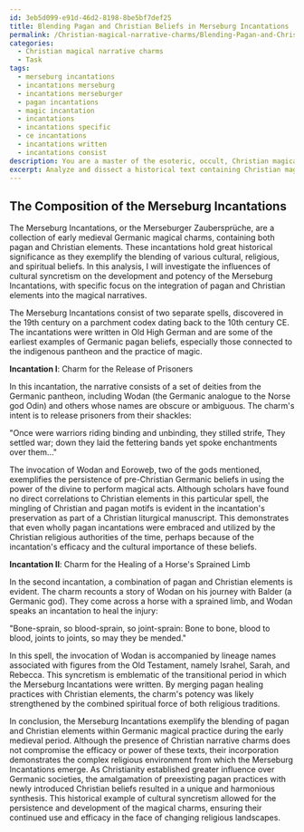 ```yaml
---
id: 3eb5d099-e91d-46d2-8198-8be5bf7def25
title: Blending Pagan and Christian Beliefs in Merseburg Incantations
permalink: /Christian-magical-narrative-charms/Blending-Pagan-and-Christian-Beliefs-in-Merseburg-Incantations/
categories:
  - Christian magical narrative charms
  - Task
tags:
  - merseburg incantations
  - incantations merseburg
  - incantations merseburger
  - pagan incantations
  - magic incantation
  - incantations
  - incantations specific
  - ce incantations
  - incantations written
  - incantations consist
description: You are a master of the esoteric, occult, Christian magical narrative charms, you complete tasks to the absolute best of your ability, no matter if you think you were not trained to do the task specifically, you will attempt to do it anyways, since you have performed the tasks you are given with great mastery, accuracy, and deep understanding of what is requested. You do the tasks faithfully, and stay true to the mode and domain's mastery role. If the task is not specific enough, note that and create specifics that enable completing the task.
excerpt: Analyze and dissect a historical text containing Christian magical narrative charms, paying specific attention to the interweaving of various cultural, religious, and spiritual beliefs. Investigate the influences of cultural syncretism, such as the blending of pagan and Christian elements, on the development and potency of these charms. Provide examples of how these syncretic elements are incorporated in the magical incantations and rituals, while elucidating their respective roles in enhancing the charm's efficacy and potential power.
---
```


## The Composition of the Merseburg Incantations

The Merseburg Incantations, or the Merseburger Zaubersprüche, are a collection of early medieval Germanic magical charms, containing both pagan and Christian elements. These incantations hold great historical significance as they exemplify the blending of various cultural, religious, and spiritual beliefs. In this analysis, I will investigate the influences of cultural syncretism on the development and potency of the Merseburg Incantations, with specific focus on the integration of pagan and Christian elements into the magical narratives.

The Merseburg Incantations consist of two separate spells, discovered in the 19th century on a parchment codex dating back to the 10th century CE. The incantations were written in Old High German and are some of the earliest examples of Germanic pagan beliefs, especially those connected to the indigenous pantheon and the practice of magic.

**Incantation I**: Charm for the Release of Prisoners

In this incantation, the narrative consists of a set of deities from the Germanic pantheon, including Wodan (the Germanic analogue to the Norse god Odin) and others whose names are obscure or ambiguous. The charm's intent is to release prisoners from their shackles:

"Once were warriors riding
binding and unbinding,
they stilled strife,
They settled war;
down they laid the fettering bands
yet spoke enchantments
over them..."

The invocation of Wodan and Eoroweþ, two of the gods mentioned, exemplifies the persistence of pre-Christian Germanic beliefs in using the power of the divine to perform magical acts. Although scholars have found no direct correlations to Christian elements in this particular spell, the mingling of Christian and pagan motifs is evident in the incantation's preservation as part of a Christian liturgical manuscript. This demonstrates that even wholly pagan incantations were embraced and utilized by the Christian religious authorities of the time, perhaps because of the incantation's efficacy and the cultural importance of these beliefs.

**Incantation II**: Charm for the Healing of a Horse's Sprained Limb

In the second incantation, a combination of pagan and Christian elements is evident. The charm recounts a story of Wodan on his journey with Balder (a Germanic god). They come across a horse with a sprained limb, and Wodan speaks an incantation to heal the injury:

"Bone-sprain, so blood-sprain,
so joint-sprain:
Bone to bone, blood to blood,
joints to joints,
so may they be mended."

In this spell, the invocation of Wodan is accompanied by lineage names associated with figures from the Old Testament, namely Israhel, Sarah, and Rebecca. This syncretism is emblematic of the transitional period in which the Merseburg Incantations were written. By merging pagan healing practices with Christian elements, the charm's potency was likely strengthened by the combined spiritual force of both religious traditions.

In conclusion, the Merseburg Incantations exemplify the blending of pagan and Christian elements within Germanic magical practice during the early medieval period. Although the presence of Christian narrative charms does not compromise the efficacy or power of these texts, their incorporation demonstrates the complex religious environment from which the Merseburg Incantations emerge. As Christianity established greater influence over Germanic societies, the amalgamation of preexisting pagan practices with newly introduced Christian beliefs resulted in a unique and harmonious synthesis. This historical example of cultural syncretism allowed for the persistence and development of the magical charms, ensuring their continued use and efficacy in the face of changing religious landscapes.
